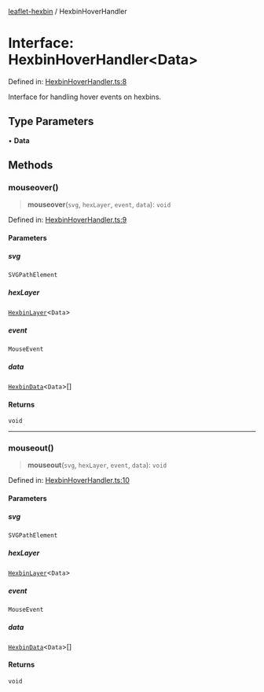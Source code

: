 [leaflet-hexbin](../globals.md) / HexbinHoverHandler

# Interface: HexbinHoverHandler\<Data\>

Defined in: [HexbinHoverHandler.ts:8](https://github.com/lsdch/leaflet-hexbin/blob/d51d1f79bbf68a02c863ce063b78996b0fea3940/packages/leaflet-hexbin/src/HexbinHoverHandler.ts#L8)

Interface for handling hover events on hexbins.

## Type Parameters

• **Data**

## Methods

### mouseover()

> **mouseover**(`svg`, `hexLayer`, `event`, `data`): `void`

Defined in: [HexbinHoverHandler.ts:9](https://github.com/lsdch/leaflet-hexbin/blob/d51d1f79bbf68a02c863ce063b78996b0fea3940/packages/leaflet-hexbin/src/HexbinHoverHandler.ts#L9)

#### Parameters

##### svg

`SVGPathElement`

##### hexLayer

[`HexbinLayer`](../classes/HexbinLayer.md)\<`Data`\>

##### event

`MouseEvent`

##### data

[`HexbinData`](../type-aliases/HexbinData.md)\<`Data`\>[]

#### Returns

`void`

***

### mouseout()

> **mouseout**(`svg`, `hexLayer`, `event`, `data`): `void`

Defined in: [HexbinHoverHandler.ts:10](https://github.com/lsdch/leaflet-hexbin/blob/d51d1f79bbf68a02c863ce063b78996b0fea3940/packages/leaflet-hexbin/src/HexbinHoverHandler.ts#L10)

#### Parameters

##### svg

`SVGPathElement`

##### hexLayer

[`HexbinLayer`](../classes/HexbinLayer.md)\<`Data`\>

##### event

`MouseEvent`

##### data

[`HexbinData`](../type-aliases/HexbinData.md)\<`Data`\>[]

#### Returns

`void`
